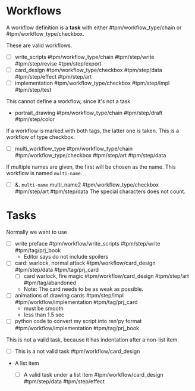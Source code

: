 # Workflows

A workflow definition is a **task** with either #tpm/workflow_type/chain or #tpm/workflow_type/checkbox.

These are valid workflows.

- [ ] write_scripts #tpm/workflow_type/chain #tpm/step/write #tpm/step/revise #tpm/step/export
- [ ] card_design #tpm/workflow_type/checkbox #tpm/step/data #tpm/step/effect #tpm/step/art
- [ ] implementation #tpm/workflow_type/checkbox #tpm/step/impl #tpm/step/test

This cannot define a workflow, since it's not a task

- portrait_drawing #tpm/workflow_type/chain #tpm/step/draft #tpm/step/color

If a workflow is marked with both tags, the latter one is taken. This is a workflow of type checkbox.

- [ ] multi_workflow_type #tpm/workflow_type/chain #tpm/workflow_type/checkbox #tpm/step/art #tpm/step/data

If multiple names are given, the first will be chosen as the name. This workflow is named `multi-name`.

- [ ] &**.** `multi-name` multi_name2 #tpm/workflow_type/checkbox #tpm/step/art #tpm/step/data
  The special characters does not count.

# Tasks

Normally we want to use

- [ ] write preface #tpm/workflow/write_scripts #tpm/step/write #tpm/tag/prj_book
	- Editor says do not include spoilers
- [ ] card: warlock, normal attack #tpm/workflow/card_design #tpm/step/data #tpm/tag/prj_card
	- [ ] card warlock, fire magic #tpm/workflow/card_design #tpm/step/art #tpm/tag/abandoned
	- Note: The card needs to be as weak as possible.
- [ ] animations of drawing cards #tpm/step/impl #tpm/workflow/implementation #tpm/tag/prj_card
	- must be smooth
	- less than 1.5 sec
- [ ] python code to convert my script into ren'py format #tpm/workflow/implementation #tpm/tag/prj_book

This is not a valid task, because it has indentation after a non-list item.
- [ ] This is a not valid task #tpm/workflow/card_design

- A list item
	- [ ] A valid task under a list item #tpm/workflow/card_design #tpm/step/data #tpm/step/effect 


